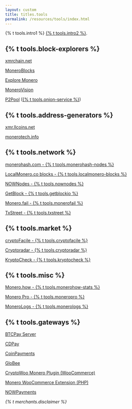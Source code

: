 ```yaml
---
layout: custom
title: titles.tools
permalink: /resources/tools/index.html
---
```


<div class="text-center container description">
    <p>
        {% t tools.intro1 %}
        <a href="https://github.com/monero-project/monero-site/issues" target="_blank" rel="noreferrer noopener">{% t tools.intro2 %}</a>.
    </p>
</div>

<section class="container tools">
    <div class="row">
        <div class="left half no-pad-sm col-lg-6 col-md-6 col-sm-12 col-xs-12">
            <div class="info-block">
                <div class="row">
                    <div class="col">
                        <h2>{% t tools.block-explorers %}</h2>
                        <p><a href="https://xmrchain.net/" target="_blank">xmrchain.net</a></p>
                        <p><a href="https://moneroblocks.info" target="_blank">MoneroBlocks</a></p>
                        <p><a href="https://www.exploremonero.com/" target="_blank">Explore Monero</a></p>
                        <p><a href="https://monerovision.com" target="_blank">MoneroVision</a></p>
                        <p><a href="https://p2pool.io/explorer/" target="_blank">P2Pool</a> (<a href="http://yucmgsbw7nknw7oi3bkuwudvc657g2xcqahhbjyewazusyytapqo4xid.onion/explorer/" target="_blank">{% t tools.onion-service %}</a>)</p>
                    </div>
                </div>
            </div>
        </div>
        <div class="right half col-lg-6 col-md-6 col-sm-12 col-xs-12">
            <div class="info-block">
                <div class="row">
                    <div class="col">
                        <h2>{% t tools.address-generators %}</h2>
                        <p><a href="https://xmr.llcoins.net/" target="_blank">xmr.llcoins.net</a></p>
                        <p><a href="https://monerotech.info/" target="_blank">monerotech.info</a></p>
                    </div>
                </div>
            </div>
        </div>
    </div>
    <div class="row">
        <div class="left half col-lg-6 col-md-6 col-sm-12 col-xs-12">
            <div class="info-block">
                <div class="row">
                    <div class="col">
                        <h2>{% t tools.network %}</h2>
                        <p><a href="https://monerohash.com/nodes-distribution.html" target="_blank">monerohash.com - {% t tools.monerohash-nodes %}</a></p>
                        <p><a href="https://localmonero.co/blocks/" target="_blank">LocalMonero.co blocks - {% t tools.localmonero-blocks %}</a></p>
                        <p><a href="https://nownodes.io/nodes/monero-xmr" target="_blank">NOWNodes - {% t tools.nownodes %}</a></p>
                        <p><a href="https://getblock.io" target="_blank">GetBlock - {% t tools.getblockio %}</a></p>
                        <p><a href="https://monero.fail/" target="_blank">Monero.fail - {% t tools.monerofail %}</a></p>
                        <p><a href="https://txstreet.com/v/xmr" target="_blank">TxStreet - {% t tools.txstreet %}</a></p>
                    </div>
                </div>
            </div>
        </div>
        <div class="right half col-lg-6 col-md-6 col-sm-12 col-xs-12">
            <div class="info-block">
                <div class="row">
                    <div class="col">
                        <h2>{% t tools.market %}</h2>
                        <p><a href="https://cryptofacile.io" target="_blank">cryptoFacile - {% t tools.cryptofacile %}</a></p>
                        <p><a href="https://cryptoradar.co/buy-monero" target="_blank">Cryptoradar - {% t tools.cryptoradar %}</a></p>
                        <p><a href="https://kryptocheck.de" target="_blank">KryptoCheck - {% t tools.kryptocheck %}</a></p>
                    </div>
                </div>
            </div>
        </div>
    </div>
    <div class="row">
        <div class="left half col-lg-6 col-md-6 col-sm-12 col-xs-12">
            <div class="info-block">
                <div class="row">
                    <div class="col">
                        <h2>{% t tools.misc %}</h2>
                        <p><a href="https://www.monero.how/" target="_blank">Monero.how - {% t tools.monerohow-stats %}</a></p>
                        <p><a href="https://moneroj.net/sfmodel/" target="_blank">Monero Pro - {% t tools.moneropro %}</a></p>
                        <p><a href="https://libera.monerologs.net/" target="_blank">MoneroLogs - {% t tools.monerologs %}</a></p>
                    </div>
                </div>
            </div>
        </div>
        <div class="right half col-lg-6 col-md-6 col-sm-12 col-xs-12">
            <div class="info-block">
                <div class="row">
                    <div class="col">
                        <h2>{% t tools.gateways %}</h2>
                        <p><a href="https://btcpayserver.org" target="_blank">BTCPay Server</a></p>
                        <p><a href="https://www.cdpay.eu/" target="_blank">CDPay</a></p>
                        <p><a href="https://www.coinpayments.net/" target="_blank">CoinPayments</a></p>
                        <p><a href="https://globee.com/" target="_blank">GloBee</a></p>
                        <p><a href="https://www.cryptowoo.com/" target="_blank">CryptoWoo Monero Plugin (WooCommerce)</a></p>
                        <p><a href="https://github.com/monero-integrations/monerowp" target="_blank">Monero WooCommerce Extension (PHP)</a></p>
                        <p><a href="https://nowpayments.io/" target="_blank">NOWPayments</a></p>
                    </div>
                </div>
            </div>
        </div>
    </div>
</section>

<div class="text-center container description">
    <p>
        <em>{% t merchants.disclaimer %}</em>
    </p>
</div>
